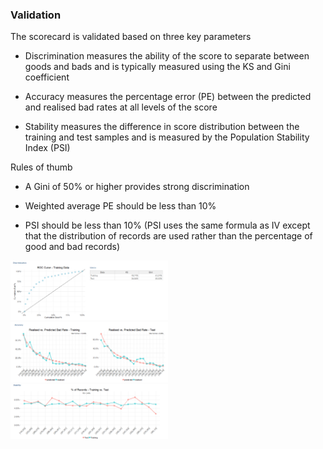 

### Validation

The scorecard is validated based on three key parameters

* Discrimination measures the ability of the score to separate between goods and bads and is typically measured using the KS and Gini coefficient

* Accuracy measures the percentage error (PE) between the predicted and realised bad rates at all levels of the score

* Stability measures the difference in score distribution between the training and test samples and is measured by the Population Stability Index (PSI)

Rules of thumb

* A Gini of 50% or higher provides strong discrimination

* Weighted average PE should be less than 10%

* PSI should be less than 10% (PSI uses the same formula as IV except that the distribution of records are used rather than the percentage of good and bad records)

<img src="www/validation-discrimination.png" title="Discrimination" alt="Discrimination" width="50%" />

<img src="www/validation-accuracy.png" title="Accuracy" alt="Accuracy" width="50%" />

<img src="www/validation-stability.png" title="Stability" alt="Stability" width="50%" />


